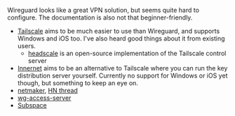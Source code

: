 
Wireguard looks like a great VPN solution, but seems quite hard to configure. The documentation is also not that beginner-friendly.

- [Tailscale](https://tailscale.com/) aims to be much easier to use than Wireguard, and supports Windows and iOS too. I've also heard good things about it from existing users.
  - [headscale](https://github.com/juanfont/headscale) is an open-source implementation of the Tailscale control server
- [Innernet](https://blog.tonari.no/introducing-innernet) aims to be an alternative to Tailscale where you can run the key distribution server yourself. Currently no support for Windows or iOS yet though, but something to keep an eye on.
- [netmaker](https://github.com/gravitl/netmaker), [HN thread](https://news.ycombinator.com/item?id=29809830)
- [wg-access-server](https://github.com/Place1/wg-access-server)
- [Subspace](https://github.com/subspacecommunity/subspace)
